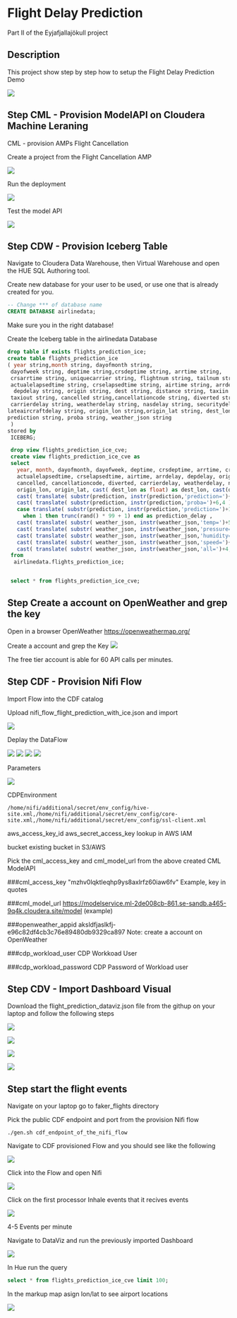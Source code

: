 # Flight Delay Prediction

Part II of the Eyjafjallajökull project

## Description

This project show step by step how to setup the Flight Delay Prediction Demo

![](images/image1.png)


## Step  CML - Provision ModelAPI on Cloudera Machine Leraning

CML - provision AMPs Flight Cancellation

Create a project from the Flight Cancellation AMP

![](images/image2.png)

Run the deployment

![](images/image3.png)

Test the model API

![](images/image4.png)

## Step CDW - Provision Iceberg Table

Navigate to Cloudera Data Warehouse, then Virtual Warehouse and open the HUE SQL Authoring tool.

Create new database for your user to be used, or use one that is already created for you.

```sql
-- Change *** of database name
CREATE DATABASE airlinedata;
```
Make sure you in the right database!

Create the Iceberg table in the airlinedata Database
```sql
drop table if exists flights_prediction_ice;
create table flights_prediction_ice
( year string,month string, dayofmonth string,
 dayofweek string, deptime string,crsdeptime string, arrtime string,
 crsarrtime string, uniquecarrier string, flightnum string, tailnum string,
 actualelapsedtime string, crselapsedtime string, airtime string, arrdelay string,
  depdelay string, origin string, dest string, distance string, taxiin string,
 taxiout string, cancelled string,cancellationcode string, diverted string,
 carrierdelay string, weatherdelay string, nasdelay string, securitydelay string,
lateaircraftdelay string, origin_lon string,origin_lat string, dest_lon string,dest_lat string,
prediction string, proba string, weather_json string
 )
stored by
 ICEBERG;

 drop view flights_prediction_ice_cve;
 create view flights_prediction_ice_cve as
 select
   year, month, dayofmonth, dayofweek, deptime, crsdeptime, arrtime, crsarrtime, uniquecarrier, flightnum, tailnum,
   actualelapsedtime, crselapsedtime, airtime, arrdelay, depdelay, origin, dest, cast( distance as integer ) as distance, taxiin, taxiout,
   cancelled, cancellationcode, diverted, carrierdelay, weatherdelay, nasdelay, securitydelay, lateaircraftdelay,
   origin_lon, origin_lat, cast( dest_lon as float) as dest_lon, cast(dest_lat as float) as dest_lat,
   cast( translate( substr(prediction, instr(prediction,'prediction=')+11,1 ),'}','') as float) as prediction,
   cast( translate( substr(prediction, instr(prediction,'proba=')+6,4 ),'}','') as float) as proba,
   case translate( substr(prediction, instr(prediction,'prediction=')+11,1 ),'}','')
     when 1 then trunc(rand() * 99 + 1) end as prediction_delay ,
   cast( translate( substr( weather_json, instr(weather_json,'temp=')+5,5 ),',','') as float) as  temp,
   cast( translate( substr( weather_json, instr(weather_json,'pressure=')+9,6 ),',','') as float) as  presssure,
   cast( translate( substr( weather_json, instr(weather_json,'humidity=')+9,2 ),',','') as float) as  humidity,
   cast( translate( substr( weather_json, instr(weather_json,'speed=')+6,5 ),',','') as float) as  wind_speed,
   cast( translate( substr( weather_json, instr(weather_json,'all=')+4,3 ),'}','') as float) as clouds
 from
  airlinedata.flights_prediction_ice;


 select * from flights_prediction_ice_cve;

```

## Step Create a account on OpenWeather and grep the key

Open in a browser OpenWeather
https://openweathermap.org/

Create a account and grep the Key
![](images/image16.png)

The free tier account is able for 60 API calls per minutes.


## Step CDF - Provision Nifi Flow

Import Flow into the CDF catalog

Upload nifi_flow_flight_prediction_with_ice.json and import

![](images/image10.png)

Deplay the DataFlow

![](images/image11.png)
![](images/image12.png)
![](images/image13.png)
![](images/image14.png)

Parameters

![](images/image15.png)

CDPEnvironment

```
/home/nifi/additional/secret/env_config/hive-site.xml,/home/nifi/additional/secret/env_config/core-site.xml,/home/nifi/additional/secret/env_config/ssl-client.xml
```

aws_access_key_id
aws_secret_access_key
lookup in AWS IAM

bucket
existing bucket in S3/AWS

Pick the cml_access_key  and cml_model_url from the above created CML ModelAPI

###cml_access_key
"mzhv0lqktleqhp9ys8axlrfz60iaw6fv"
Example, key in quotes

###cml_model_url
https://modelservice.ml-2de008cb-861.se-sandb.a465-9q4k.cloudera.site/model
(example)

###openweather_appid
aksldfjaslkfj-e96c82df4cb3c76e89480db9329ca897
Note: create a account on OpenWeather

###cdp_workload_user
CDP Workkoad User

###cdp_workload_password
CDP Password of Workload user

## Step CDV - Import Dashboard Visual
Download the flight_prediction_dataviz.json file from the githup on your laptop and follow the following steps

![](images/image20.png)

![](images/image21.png)

![](images/image22.png)

![](images/image23.png)


## Step start the flight events

Navigate on your laptop go to faker_flights directory

Pick the public CDF endpoint and port from the provision Nifi flow

```shell
./gen.sh cdf_endpoint_of_the_nifi_flow
```

Navigate to CDF provisioned Flow and you should see like the following

![](images/image24.png)

Click into the Flow and open Nifi

![](images/image25.png)

Click on the first processor Inhale events that it recives events

![](images/image30.png)

4-5 Events per minute


Navigate to DataViz and run the previously imported Dashboard

![](images/image1.png)


In Hue run the query

```SQL
select * from flights_prediction_ice_cve limit 100;
```
In the markup map asign lon/lat to see airport locations

![](images/image50.png)
